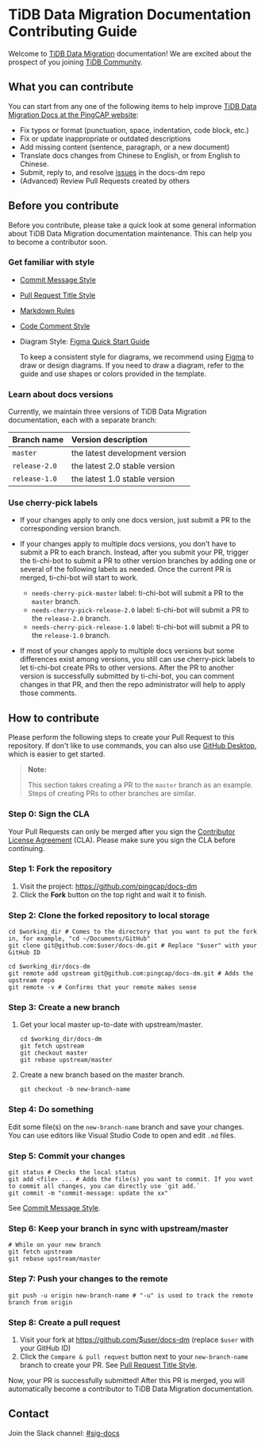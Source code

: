# TiDB Data Migration Documentation Contributing Guide

Welcome to [TiDB Data Migration](https://github.com/pingcap/dm) documentation! We are excited about the prospect of you joining [TiDB Community](https://github.com/pingcap/community/).

## What you can contribute

You can start from any one of the following items to help improve [TiDB Data Migration Docs at the PingCAP website](https://docs.pingcap.com/tidb-data-migration/stable):

- Fix typos or format (punctuation, space, indentation, code block, etc.)
- Fix or update inappropriate or outdated descriptions
- Add missing content (sentence, paragraph, or a new document)
- Translate docs changes from Chinese to English, or from English to Chinese.
- Submit, reply to, and resolve [issues](https://github.com/pingcap/docs-dm/issues) in the docs-dm repo
- (Advanced) Review Pull Requests created by others

## Before you contribute

Before you contribute, please take a quick look at some general information about TiDB Data Migration documentation maintenance. This can help you to become a contributor soon.

### Get familiar with style

- [Commit Message Style](https://github.com/pingcap/community/blob/master/contributors/commit-message-pr-style.md#how-to-write-a-good-commit-message)
- [Pull Request Title Style](https://github.com/pingcap/community/blob/master/contributors/commit-message-pr-style.md#pull-request-title-style)
- [Markdown Rules](/resources/markdownlint-rules.md)
- [Code Comment Style](https://github.com/pingcap/community/blob/master/contributors/code-comment-style.md)
- Diagram Style: [Figma Quick Start Guide](https://github.com/pingcap/community/blob/master/contributors/figma-quick-start-guide.md)

    To keep a consistent style for diagrams, we recommend using [Figma](https://www.figma.com/) to draw or design diagrams. If you need to draw a diagram, refer to the guide and use shapes or colors provided in the template.

### Learn about docs versions

Currently, we maintain three versions of TiDB Data Migration documentation, each with a separate branch:

| Branch name | Version description |
| :--- | :-- |
| `master` | the latest development version |
| `release-2.0` | the latest 2.0 stable version |
| `release-1.0` | the latest 1.0 stable version |

### Use cherry-pick labels

- If your changes apply to only one docs version, just submit a PR to the corresponding version branch.

- If your changes apply to multiple docs versions, you don't have to submit a PR to each branch. Instead, after you submit your PR, trigger the ti-chi-bot to submit a PR to other version branches by adding one or several of the following labels as needed. Once the current PR is merged, ti-chi-bot will start to work.
    - `needs-cherry-pick-master` label: ti-chi-bot will submit a PR to the `master` branch.
    - `needs-cherry-pick-release-2.0` label: ti-chi-bot will submit a PR to the `release-2.0` branch.
    - `needs-cherry-pick-release-1.0` label: ti-chi-bot will submit a PR to the `release-1.0` branch.

- If most of your changes apply to multiple docs versions but some differences exist among versions, you still can use cherry-pick labels to let ti-chi-bot create PRs to other versions. After the PR to another version is successfully submitted by ti-chi-bot, you can comment changes in that PR, and then the repo administrator will help to apply those comments.

## How to contribute

Please perform the following steps to create your Pull Request to this repository. If don't like to use commands, you can also use [GitHub Desktop](https://desktop.github.com/), which is easier to get started.

> **Note:**
>
> This section takes creating a PR to the `master` branch as an example. Steps of creating PRs to other branches are similar.

### Step 0: Sign the CLA

Your Pull Requests can only be merged after you sign the [Contributor License Agreement](https://cla-assistant.io/pingcap/docs) (CLA). Please make sure you sign the CLA before continuing.

### Step 1: Fork the repository

1. Visit the project: <https://github.com/pingcap/docs-dm>
2. Click the **Fork** button on the top right and wait it to finish.

### Step 2: Clone the forked repository to local storage

```
cd $working_dir # Comes to the directory that you want to put the fork in, for example, "cd ~/Documents/GitHub"
git clone git@github.com:$user/docs-dm.git # Replace "$user" with your GitHub ID

cd $working_dir/docs-dm
git remote add upstream git@github.com:pingcap/docs-dm.git # Adds the upstream repo
git remote -v # Confirms that your remote makes sense
```

### Step 3: Create a new branch

1. Get your local master up-to-date with upstream/master.

    ```
    cd $working_dir/docs-dm
    git fetch upstream
    git checkout master
    git rebase upstream/master
    ```

2. Create a new branch based on the master branch.

    ```
    git checkout -b new-branch-name
    ```

### Step 4: Do something

Edit some file(s) on the `new-branch-name` branch and save your changes. You can use editors like Visual Studio Code to open and edit `.md` files.

### Step 5: Commit your changes

```
git status # Checks the local status
git add <file> ... # Adds the file(s) you want to commit. If you want to commit all changes, you can directly use `git add.`
git commit -m "commit-message: update the xx"
```

See [Commit Message Style](https://github.com/pingcap/community/blob/master/contributors/commit-message-pr-style.md#how-to-write-a-good-commit-message).

### Step 6: Keep your branch in sync with upstream/master

```
# While on your new branch
git fetch upstream
git rebase upstream/master
```

### Step 7: Push your changes to the remote

```
git push -u origin new-branch-name # "-u" is used to track the remote branch from origin
```

### Step 8: Create a pull request

1. Visit your fork at <https://github.com/$user/docs-dm> (replace `$user` with your GitHub ID)
2. Click the `Compare & pull request` button next to your `new-branch-name` branch to create your PR. See [Pull Request Title Style](https://github.com/pingcap/community/blob/master/contributors/commit-message-pr-style.md#pull-request-title-style).

Now, your PR is successfully submitted! After this PR is merged, you will automatically become a contributor to TiDB Data Migration documentation.

## Contact

Join the Slack channel: [#sig-docs](https://slack.tidb.io/invite?team=tidb-community&channel=sig-docs&ref=pingcap-docs)
